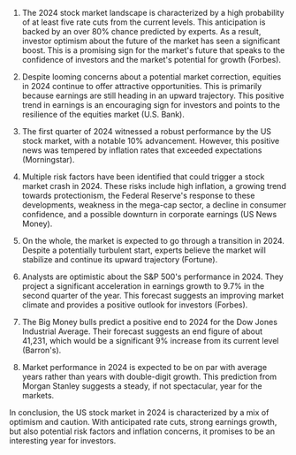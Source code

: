 1. The 2024 stock market landscape is characterized by a high probability of at least five rate cuts from the current levels. This anticipation is backed by an over 80% chance predicted by experts. As a result, investor optimism about the future of the market has seen a significant boost. This is a promising sign for the market's future that speaks to the confidence of investors and the market's potential for growth (Forbes).

2. Despite looming concerns about a potential market correction, equities in 2024 continue to offer attractive opportunities. This is primarily because earnings are still heading in an upward trajectory. This positive trend in earnings is an encouraging sign for investors and points to the resilience of the equities market (U.S. Bank).

3. The first quarter of 2024 witnessed a robust performance by the US stock market, with a notable 10% advancement. However, this positive news was tempered by inflation rates that exceeded expectations (Morningstar).

4. Multiple risk factors have been identified that could trigger a stock market crash in 2024. These risks include high inflation, a growing trend towards protectionism, the Federal Reserve's response to these developments, weakness in the mega-cap sector, a decline in consumer confidence, and a possible downturn in corporate earnings (US News Money).

5. On the whole, the market is expected to go through a transition in 2024. Despite a potentially turbulent start, experts believe the market will stabilize and continue its upward trajectory (Fortune).

6. Analysts are optimistic about the S&P 500's performance in 2024. They project a significant acceleration in earnings growth to 9.7% in the second quarter of the year. This forecast suggests an improving market climate and provides a positive outlook for investors (Forbes).

7. The Big Money bulls predict a positive end to 2024 for the Dow Jones Industrial Average. Their forecast suggests an end figure of about 41,231, which would be a significant 9% increase from its current level (Barron's).

8. Market performance in 2024 is expected to be on par with average years rather than years with double-digit growth. This prediction from Morgan Stanley suggests a steady, if not spectacular, year for the markets. 

In conclusion, the US stock market in 2024 is characterized by a mix of optimism and caution. With anticipated rate cuts, strong earnings growth, but also potential risk factors and inflation concerns, it promises to be an interesting year for investors.